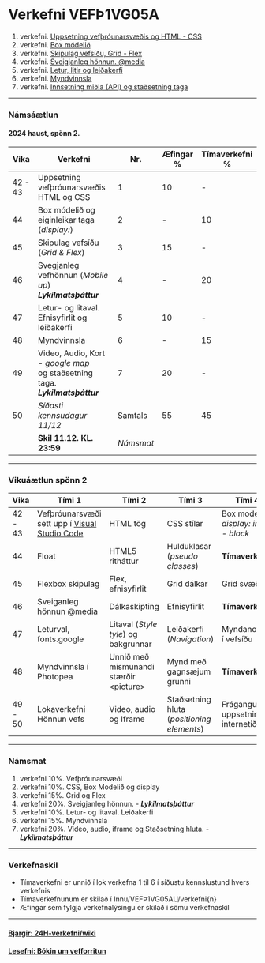 # Verkefni VEFÞ1VG05A

1. verkefni. [Uppsetning vefþróunarsvæðis og HTML - CSS](Verkefni-1/)
1. verkefni. [Box módelið](Verkefni-2/) 
1. verkefni. [Skipulag vefsíðu, Grid - Flex](Verkefni-3/) 
1. verkefni. [Sveigjanleg hönnun. @media](Verkefni-4/) 
1. verkefni. [Letur, litir og leiðakerfi](Verkefni-5/README.md) 
1. verkefni. [Myndvinnsla](Verkefni-6/)
1. verkefni. [Innsetning miðla (API) og staðsetning taga](Verkefni-7/README.md) 

---

### Námsáætlun

#### 2024 haust, spönn 2. 

| Vika  | Verkefni  | Nr. | Æfingar % | Tímaverkefni % |
|---|---|---|---|---|
| 42 - 43  | Uppsetning vefþróunarsvæðis <br> HTML og CSS | 1  | 10 | - |
| 44  | Box módelið og eiginleikar taga (_display:_) | 2 | - | 10 |
| 45  | Skipulag vefsíðu (_Grid & Flex_) | 3  | 15 | - |
| 46  | Svegjanleg vefhönnun (_Mobile up_)<br> _**Lykilmatsþáttur**_ | 4  | - | 20 |
| 47  | Letur- og litaval.<br> Efnisyfirlit og leiðakerfi | 5  | 10 | - | 
| 48  | Myndvinnsla | 6 | - | 15 |
| 49  | Video, Audio, Kort - _google map_ <br>og staðsetning taga.  _**Lykilmatsþáttur**_ | 7 | 20 | - |
| 50  | _Síðasti kennsudagur 11/12_ | Samtals | 55 | 45 |
|   | **Skil 11.12. KL. 23:59** | _Námsmat_ |  |  |  |

---

### Vikuáætlun spönn 2

| Vika | Tími 1  | Tími 2 | Tími 3 | Tími 4 | 
| --- | --- | --- | --- | --- | 
| 42 - 43 |  Vefþróunarsvæði sett upp í [Visual Studio Code](https://code.visualstudio.com/) | HTML tög |  CSS stílar  | Box modelið, _display: inline - block_ | 
| 44 | Float | HTML5 ritháttur  | Hulduklasar (_pseudo classes_) | **Tímaverkefni** | 
| 45 | Flexbox skipulag | Flex,  efnisyfirlit | Grid dálkar | Grid svæði |   
| 46 | Sveiganleg hönnun  @media | Dálkaskipting | Efnisyfirlit | **Tímaverkefni** | 
| 47 | Leturval, fonts.google  | Litaval (_Style tyle_) og bakgrunnar | Leiðakerfi (_Navigation_) | Myndanotkun í vefsíðu | 
| 48 | Myndvinnsla í Photopea | Unnið með mismunandi stærðir &lt;picture> | Mynd með gagnsæjum grunni  | **Tímaverkefni** |        
| 49 - 50 | Lokaverkefni <br> Hönnun vefs | Video, audio og Iframe | Staðsetning hluta <br> (_positioning elements_) | Frágangur og uppsetning á internetið | 

---
 
### Námsmat

1. verkefni 10%.  Vefþróunarsvæði
1. verkefni 10%. CSS, Box Modelið og display 
1. verkefni 15%. Grid og Flex
1. verkefni 20%. Sveigjanleg hönnun. - _**Lykilmatsþáttur**_
1. verkefni 10%. Letur- og litaval. Leiðakerfi
1. verkefni 15%. Myndvinnsla
1. verkefni 20%. Video, audio, iframe og Staðsetning hluta. -  _**Lykilmatsþáttur**_

---

### Verkefnaskil 

-  Tímaverkefni er unnið í lok verkefna 1 til 6 í síðustu kennslustund hvers verkefnis
-  Tímaverkefnunum er skilað í Innu/VEFÞ1VG05AU/verkefni{n}
-  Æfingar sem fylgja verkefnalýsingu er skilað í sömu verkefnaskil 

---

#### [Bjargir: 24H-verkefni/wiki](https://github.com/vefgrunnur/24H-verkefni/wiki)

#### [Lesefni: Bókin um vef­forritun](https://bok.vefforritun.is/)
